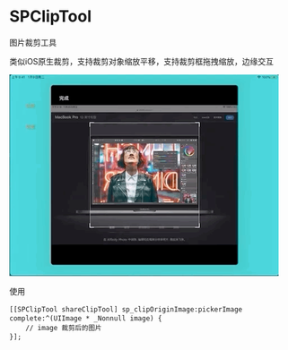 # SPClipTool
图片裁剪工具

类似iOS原生裁剪，支持裁剪对象缩放平移，支持裁剪框拖拽缩放，边缘交互

![(效果图)](./demo.gif)

使用
```objc
[[SPClipTool shareClipTool] sp_clipOriginImage:pickerImage complete:^(UIImage * _Nonnull image) {
    // image 裁剪后的图片
}];
```

